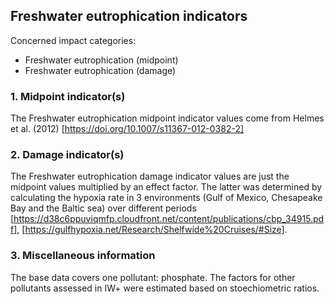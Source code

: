 ## Freshwater eutrophication indicators

Concerned impact categories:
- Freshwater eutrophication (midpoint)
- Freshwater eutrophication (damage)

### 1. Midpoint indicator(s)
The Freshwater eutrophication midpoint indicator values come from Helmes et al. (2012) 
[https://doi.org/10.1007/s11367-012-0382-2]

### 2. Damage indicator(s)
The Freshwater eutrophication damage indicator values are just the midpoint values multiplied by an effect factor. The 
latter was determined by calculating the hypoxia rate in 3 environments (Gulf of Mexico, Chesapeake Bay and the 
Baltic sea) over different periods [https://d38c6ppuviqmfp.cloudfront.net/content/publications/cbp_34915.pdf],
[https://gulfhypoxia.net/Research/Shelfwide%20Cruises/#Size].

### 3. Miscellaneous information
The base data covers one pollutant: phosphate. The factors for other pollutants assessed in IW+ were 
estimated based on stoechiometric ratios.